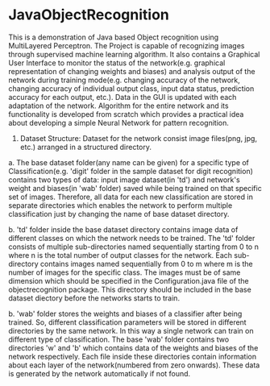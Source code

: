 # JavaObjectRecognition
This is a demonstration of Java based Object recognition using MultiLayered Perceptron. The Project is capable of recognizing images through supervised machine learning algorithm. It also contains a Graphical User Interface to monitor the status of the network(e.g. graphical representation of changing weights and biases) and analysis output of the network during training mode(e.g. changing accuracy of the network, changing accuracy of individual output class, input data status, prediction accuracy for each output, etc.). Data in the GUI is updated with each adaptation of the network. Algorithm for the entire network and its functionality is developed from scratch which provides a practical idea about developing a simple Neural Network for pattern recognition.

1. Dataset Structure:
Dataset for the network consist image files(png, jpg, etc.) arranged in a structured directory.

a. The base dataset folder(any name can be given) for a specific type of Classification(e.g. 'digit' folder in the sample dataset for digit recognition) contains two types of data: input image dataset(in 'td') and network's weight and biases(in 'wab' folder) saved while being trained on that specific set of images. Therefore, all data for each new classification are stored in separate directories which enables the network to perform multiple classification just by changing the name of base dataset directory.

b. 'td' folder inside the base dataset directory contains image data of different classes on which the network needs to be trained. The 'td' folder consists of multiple sub-directories named sequentially starting from 0 to n where n is the total number of output classes for the network. Each sub-directory contains images named sequentially from 0 to m where m is the number of images for the specific class. The images must be of same dimension which should be specified in the Configuration.java file of the objectrecognition package. This directory should be included in the base dataset diectory before the networks starts to train.

b. 'wab' folder stores the weights and biases of a classifier after being trained. So, different classification parameters will be stored in different directories by the same network. In this way a single network can train on different type of classification. The base 'wab' folder contains two directories 'w' and 'b' which contains data of the weights and biases of the network respectively. Each file inside these directories contain information about each layer of the network(numbered from zero onwards). These data is generated by the network automatically if not found.
